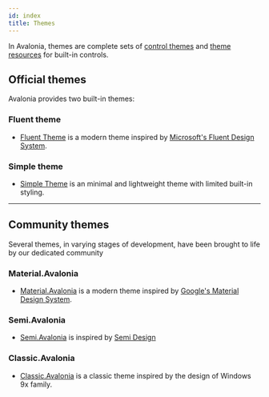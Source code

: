 ```yaml
---
id: index
title: Themes
---
```


In Avalonia, themes are complete sets of [control themes](../control-themes) and [theme resources](../../../../guides/styles-and-resources/how-to-use-theme-variants) for built-in controls.


## Official themes
Avalonia provides two built-in themes:

### Fluent theme

- [Fluent Theme](fluent) is a modern theme inspired by [Microsoft's Fluent Design System](https://en.wikipedia.org/wiki/Fluent_Design_System).

### Simple theme

- [Simple Theme](simple) is an minimal and lightweight theme with limited built-in styling.

---
## Community themes
Several themes, in varying stages of development, have been brought to life by our dedicated community

### Material.Avalonia 

- [Material.Avalonia](https://github.com/AvaloniaCommunity/Material.Avalonia) is a modern theme inspired by [Google's Material Design System](https://m3.material.io/).

### Semi.Avalonia

- [Semi.Avalonia](https://github.com/irihitech/Semi.Avalonia) is inspired by [Semi Design](https://semi.design/en-US)
  
### Classic.Avalonia

- [Classic.Avalonia](https://github.com/BAndysc/Classic.Avalonia) is a classic theme inspired by the design of Windows 9x family.